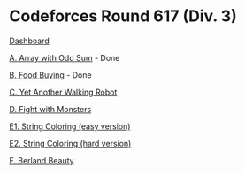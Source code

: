 # Codeforces Round 617 (Div. 3)

[Dashboard](https://codeforces.com/contest/1296)

[A. Array with Odd Sum](https://codeforces.com/contest/1296/problem/A) - Done

[B. Food Buying](https://codeforces.com/contest/1296/problem/B) - Done

[C. Yet Another Walking Robot](https://codeforces.com/contest/1296/problem/C)

[D. Fight with Monsters](https://codeforces.com/contest/1296/problem/D)

[E1. String Coloring (easy version)](https://codeforces.com/contest/1296/problem/E1)

[E2. String Coloring (hard version)](https://codeforces.com/contest/1296/problem/E2)

[F. Berland Beauty](https://codeforces.com/contest/1296/problem/F)
